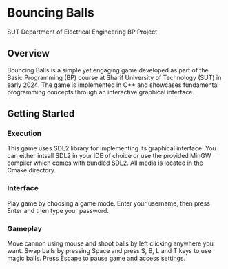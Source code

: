 # Bouncing Balls

SUT Department of Electrical Engineering BP Project

## Overview
Bouncing Balls is a simple yet engaging game developed as part of the Basic Programming (BP) course at Sharif University of Technology (SUT) in early 2024. The game is implemented in C++ and showcases fundamental programming concepts through an interactive graphical interface.

## Getting Started

### Execution
This game uses SDL2 library for implementing its graphical interface. You can either intsall SDL2 in your IDE of choice or use the provided MinGW compiler which comes with bundled SDL2. All media is located in the Cmake directory.

### Interface
Play game by choosing a game mode. Enter your username, then press Enter and then type your password.

### Gameplay
Move cannon using mouse and shoot balls by left clicking anywhere you want. Swap balls by pressing Space and press S, B, L and T keys to use magic balls. Press Escape to pause game and access settings.
